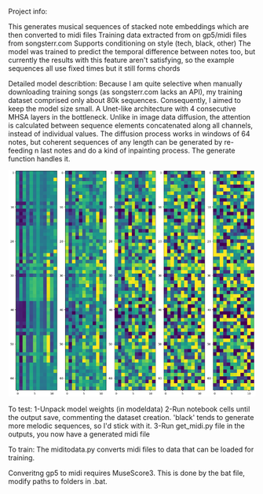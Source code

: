 Project info:

This generates musical sequences of stacked note embeddings which are then converted to midi files
Training data extracted from on gp5/midi files from songsterr.com
Supports conditioning on style (tech, black, other)
The model was trained to predict the temporal difference between notes too, but currently the results with this feature aren't satisfying, so the example sequences all use fixed times but it still forms chords

Detailed model describtion:
Because I am quite selective when manually downloading training songs (as songsterr.com lacks an API), my training dataset comprised only about 80k sequences. Consequently, I aimed to keep the model size small.
A Unet-like architecture with 4 consecutive MHSA layers in the bottleneck. Unlike in image data diffusion, the attention is calculated between sequence elements concatenated along all channels, instead of individual values. 
The diffusion process works in windows of 64 notes, but coherent sequences of any length can be generated by re-feeding n last notes and do a kind of inpainting process. The generate function handles it.

![Diffusion process](/MusicGenDiffusion/Example_outputs/diffusion.png)

To test:
1-Unpack model weights (in modeldata)
2-Run notebook cells until the output save, commenting the dataset creation. 'black' tends to generate more melodic sequences, so I'd stick with it.
3-Run get_midi.py file in the outputs, you now have a generated midi file

To train:
The miditodata.py converts midi files to data that can be loaded for training. 

Converitng gp5 to midi requires MuseScore3. This is done by the bat file, modify paths to folders in .bat.
